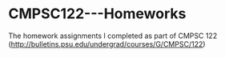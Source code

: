 # CMPSC122---Homeworks
The homework assignments I completed as part of CMPSC 122 (http://bulletins.psu.edu/undergrad/courses/G/CMPSC/122)
